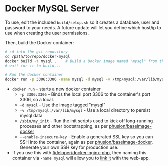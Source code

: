 # Docker MySQL Server

To use, edit the included `build/setup.sh` so it creates a database, user and password to your needs. A future update will let you define which host/ip to use when creating the user permissions.

Then, build the Docker container:

```bash
# cd into the git repository
cd /path/to/repo/docker-mysql
docker build -t mysql .    # Build a Docker image named "mysql" from this location "."
# wait for it to build...

# Run the docker container
docker run -p 3306:3306 -name mysql -d mysql -v /tmp/mysql:/var/lib/mysql /sbin/my_init --enable-insecure-key # Give container a name in case it's linked to another app container
```

* `docker run` - starts a new docker container
  * `-p 3306:3306` - Binds the local port 3306 to the container's port 3306, so a local.
  * `-d mysql` - Use the image tagged "mysql"
  * `-v /tmp/mysql:/var/lib/mysql` - Use a local directory to persist mysql data
  * `/sbin/my_init` - Run the init scripts used to kick off long-running processes and other bootstrapping, as per [phusion/baseimage-docker](https://github.com/phusion/baseimage-docker)
  * `--enable-insecure-key` - Enable a generated SSL key so you can SSH into the container, again as per [phusion/baseimage-docker](https://github.com/phusion/baseimage-docker). Generate your own SSH key for production use.
* If you use this with [fideloper/docker-nginx-php](https://github.com/fideloper/docker-nginx-php), then naming this container via `-name mysql` will allow you to [link it](http://docs.docker.io/en/latest/use/working_with_links_names/) with the web-app.
